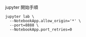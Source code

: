 jupyter 開始手順

```
jupyter lab \
  --NotebookApp.allow_origin='*' \
  --port=8888 \
  --NotebookApp.port_retries=0

```

